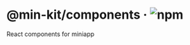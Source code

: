 # @min-kit/components · ![npm](https://img.shields.io/npm/v/%40min-kit/components)

React components for miniapp
